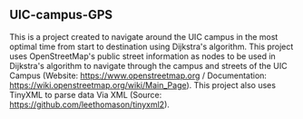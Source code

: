 ## UIC-campus-GPS
This is a project created to navigate around the UIC campus in the most optimal time from start to destination using Dijkstra's algorithm. This project uses OpenStreetMap's public street information as nodes to be used in Dijkstra's algorithm to navigate through the campus and streets of the UIC Campus (Website: https://www.openstreetmap.org / Documentation: https://wiki.openstreetmap.org/wiki/Main_Page). This project also uses TinyXML to parse data Via XML (Source:  https://github.com/leethomason/tinyxml2).
